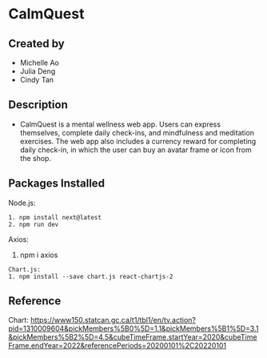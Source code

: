 # CalmQuest

## Created by
- Michelle Ao
- Julia Deng
- Cindy Tan
  
## Description
- CalmQuest is a mental wellness web app. Users can express themselves, complete daily check-ins, and mindfulness and meditation exercises. The web app also includes a currency reward for completing daily check-in, in which the user can buy an avatar frame or icon from the shop. 

## Packages Installed
Node.js:
```
1. npm install next@latest 
2. npm run dev 
```
Axios:
1. npm i axios
```
Chart.js:
1. npm install --save chart.js react-chartjs-2
```
## Reference
Chart: https://www150.statcan.gc.ca/t1/tbl1/en/tv.action?pid=1310009604&pickMembers%5B0%5D=1.1&pickMembers%5B1%5D=3.1&pickMembers%5B2%5D=4.5&cubeTimeFrame.startYear=2020&cubeTimeFrame.endYear=2022&referencePeriods=20200101%2C20220101
